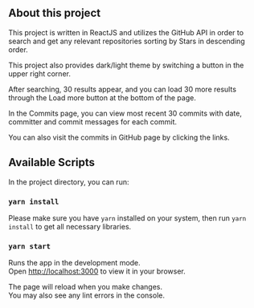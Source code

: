## About this project

This project is written in ReactJS and utilizes the GitHub API in order to search and get any relevant repositories sorting by Stars in descending order.

This project also provides dark/light theme by switching a button in the upper right corner.

After searching, 30 results appear, and you can load 30 more results through the Load more button at the bottom of the page.

In the Commits page, you can view most recent 30 commits with date, committer and commit messages for each commit.

You can also visit the commits in GitHub page by clicking the links.

## Available Scripts

In the project directory, you can run:

### `yarn install`

Please make sure you have `yarn` installed on your system, then run `yarn install` to get all necessary libraries.

### `yarn start`

Runs the app in the development mode.\
Open [http://localhost:3000](http://localhost:3000) to view it in your browser.

The page will reload when you make changes.\
You may also see any lint errors in the console.

